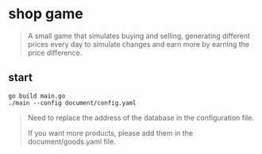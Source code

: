 # shop game

> A small game that simulates buying and selling, generating different prices every day to simulate changes and earn more by earning the price difference.

## start

```shell
go build main.go
./main --config document/config.yaml
```

> Need to replace the address of the database in the configuration file.
>
> If you want more products, please add them in the document/goods.yaml file.
